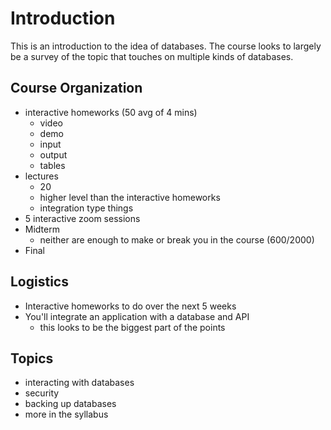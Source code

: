 Introduction
=====
This is an introduction to the idea of databases. The course looks to largely be a survey of the topic that touches on multiple kinds of databases.

## Course Organization
- interactive homeworks (50 avg of 4 mins)
  - video
  - demo
  - input
  - output
  - tables
- lectures
  - 20
  - higher level than the interactive homeworks
  - integration type things
- 5 interactive zoom sessions
- Midterm
  - neither are enough to make or break you in the course (600/2000)
- Final

## Logistics
- Interactive homeworks to do over the next 5 weeks
- You'll integrate an application with a database and API
  - this looks to be the biggest part of the points

## Topics
- interacting with databases
- security
- backing up databases
- more in the syllabus